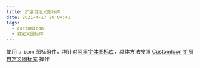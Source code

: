 ```yaml
---
title: 扩展自定义图标库
date: 2021-4-17 20:04:41
tags:
  - customIcon
  - 自定义图标库
---
```


使用 `u-icon` 图标组件，均针对[阿里字体图标库](https://www.iconfont.cn/)，具体方法按照 [CustomIcon 扩展自定义图标库](https://uviewui.com/guide/customIcon.html) 操作
